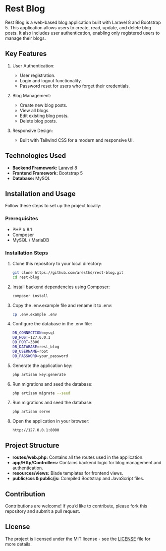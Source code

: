 # Rest Blog
Rest Blog is a web-based blog application built with Laravel 8 and Bootstrap 5. This application allows users to create, read, update, and delete blog posts. It also includes user authentication, enabling only registered users to manage their blogs.


## Key Features
1. User Authentication:
    
    - User registration.
    - Login and logout functionality.
    - Password reset for users who forget their credentials.

2. Blog Management:
    
    - Create new blog posts.
    - View all blogs.
    - Edit existing blog posts.
    - Delete blog posts.

3. Responsive Design:

    - Built with Tailwind CSS for a modern and responsive UI.


## Technologies Used
- **Backend Framework:** Laravel 8
- **Frontend Framework:** Bootstrap 5
- **Database:** MySQL


## Installation and Usage
Follow these steps to set up the project locally:

### Prerequisites
- PHP ≥ 8.1
- Composer
- MySQL / MariaDB

### Installation Steps
1. Clone this repository to your local directory:

    ```bash
    git clone https://github.com/aresthd/rest-blog.git
    cd rest-blog
    ```

2. Install backend dependencies using Composer:
    ```bash
    composer install
    ```


3. Copy the .env.example file and rename it to .env:
    ```bash
    cp .env.example .env
    ```

4. Configure the database in the .env file:
    ```bash
    DB_CONNECTION=mysql
    DB_HOST=127.0.0.1
    DB_PORT=3306
    DB_DATABASE=rest_blog
    DB_USERNAME=root
    DB_PASSWORD=your_password
    ```

5. Generate the application key:

    ```bash
    php artisan key:generate
    ```

6. Run migrations and seed the database:

    ```bash
    php artisan migrate --seed
    ```

7. Run migrations and seed the database:

    ```bash
    php artisan serve
    ```

8. Open the application in your browser:

    ```
    http://127.0.0.1:8000
    ```


## Project Structure
- **routes/web.php:** Contains all the routes used in the application.
- **app/Http/Controllers:** Contains backend logic for blog management and authentication.
- **resources/views:** Blade templates for frontend views.
- **public/css & public/js:** Compiled Bootstrap and JavaScript files.


## Contribution
Contributions are welcome! If you’d like to contribute, please fork this repository and submit a pull request.


## License
The project is licensed under the MIT license - see the [LICENSE](LICENSE) file for more details.
